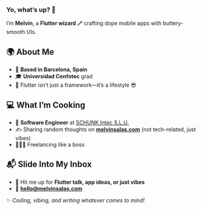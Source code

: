 ### Yo, what’s up? 👾  

I’m **Melvin**, a **Flutter wizard 🪄** crafting dope mobile apps with buttery-smooth UIs.  

## 🌍 About Me  

- 📍 **Based in Barcelona, Spain**  
- 🎓 **Universidad Cenfotec** grad  
- 💙 Flutter isn’t just a framework—it’s a lifestyle 😎  

## 💻 What I’m Cooking  

- 🏢 **Software Engineer** at [SCHUNK Intec S.L.U.](https://schunk.com)  
- ✍️ Sharing random thoughts on **[melvinsalas.com](https://www.melvinsalas.com)** (not tech-related, just vibes)  
- 👨🏻‍💻 Freelancing like a boss  

## 📬 Slide Into My Inbox  

- 💬 Hit me up for **Flutter talk, app ideas, or just vibes**  
- 📧 **hello@melvinsalas.com**  

✨ *Coding, vibing, and writing whatever comes to mind!*  
